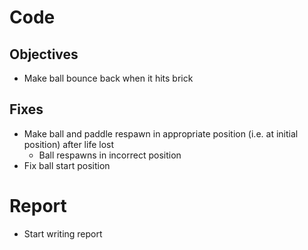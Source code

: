 # Code

## Objectives

- Make ball bounce back when it hits brick

## Fixes

- Make ball and paddle respawn in appropriate position (i.e. at initial position) after life lost
  - Ball respawns in incorrect position
- Fix ball start position

# Report

- Start writing report
